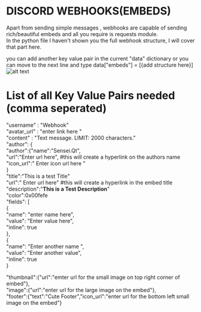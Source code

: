 # DISCORD WEBHOOKS(EMBEDS)
Apart from sending simple messages , webhooks are capable of sending rich/beautiful embeds and all you require is requests module.<br/>
 In the python file I haven't shown you the full webhook structure, I will cover that part here.<br/>

you can add another key value pair in the current "data" dictionary or you can move to the next line and type data["embeds"] = [{add structure here}] <br/>
![alt text](https://confighub.photos/images/1BNe9tOFqLElVBAEd7IXVfBKv.png)




# List of all Key Value Pairs needed (comma seperated)
"username"   : "Webhook"<br/>
"avatar_url" : "enter link here "<br/>
"content"    : "Text message. LIMIT:  2000 characters."<br/>
"author": {<br/>
                    "author":{"name":"Sensei.Qt",<br/>
                    "url":"Enter url here",    #this will create a hyperlink on the authors name <br/>
                    "icon_url":" Enter icon url here "<br/>
            }<br/>
"title":"This is a test Title"<br/>
"url":" Enter url here"             #this will create a hyperlink in the embed title<br/>
"description":"**This is a Test Description**"<br/>
"color":0x00fefe<br/>
"fields": [<br/>
        {<br/>
          "name": "enter name here",<br/>
          "value": "Enter value here",<br/>
          "inline": true<br/>
        },<br/>
        {<br/>
          "name": "Enter another name ",<br/>
          "value": "Enter another value",<br/>
          "inline": true<br/>
        }<br/>
      
"thumbnail":{"url":"emter url for the small image on top right corner of embed"},<br/>
"image":{"url":"enter url for the large image on the embed"},<br/>
"footer":{"text":"Cute Footer","icon_url":"enter url for the bottom left small image on the embed"}<br/>
